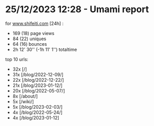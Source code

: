 # 25/12/2023 12:28 - Umami report
for www.shifeiti.com [24h] :

 - 169 (18) page views
 - 84 (22) uniques
 - 64 (16) bounces
 - 2h 12' 30'' (-1h 11' 1'') totaltime


top 10 urls:
 - 32x [/]
 - 31x [/blog/2022-12-09/]
 - 22x [/blog/2022-12-22/]
 - 21x [/blog/2023-01-12/]
 - 20x [/blog/2022-05-07/]
 - 8x [/about/]
 - 5x [/wiki/]
 - 5x [/blog/2023-02-03/]
 - 4x [/blog/2022-05-24/]
 - 4x [/blog/2023-01-12]


